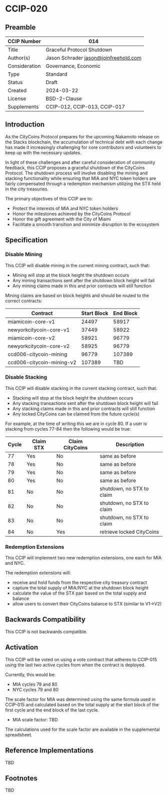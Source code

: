 # CCIP-020

## Preamble

| CCIP Number   | 014                                   |
| ------------- | ------------------------------------- |
| Title         | Graceful Protocol Shutdown            |
| Author(s)     | Jason Schrader jason@joinfreehold.com |
| Consideration | Governance, Economic                  |
| Type          | Standard                              |
| Status        | Draft                                 |
| Created       | 2024-03-22                            |
| License       | BSD-2-Clause                          |
| Supplements   | CCIP-012, CCIP-013, CCIP-017          |

## Introduction

As the CityCoins Protocol prepares for the upcoming Nakamoto release on the Stacks blockchain, the accumulation of technical debt with each change has made it increasingly challenging for core contributors and volunteers to keep up with the necessary updates.

In light of these challenges and after careful consideration of community feedback, this CCIP proposes a graceful shutdown of the CityCoins Protocol. The shutdown process will involve disabling the mining and stacking functionality while ensuring that MIA and NYC token holders are fairly compensated through a redemption mechanism utilizing the STX held in the city treasuries.

The primary objectives of this CCIP are to:

- Protect the interests of MIA and NYC token holders
- Honor the milestones achieved by the CityCoins Protocol
- Honor the gift agreement with the City of Miami
- Facilitate a smooth transition and minimize disruption to the ecosystem

## Specification

### Disable Mining

This CCIP will disable mining in the current mining contract, such that:

- Mining will stop at the block height the shutdown occurs
- Any mining transactions sent after the shutdown block height will fail
- Any mining claims made in this and prior contracts will still function

Mining claims are based on block heights and should be routed to the correct contracts:

| Contract                  | Start Block | End Block |
| ------------------------- | ----------- | --------- |
| miamicoin-core-v1         | 24497       | 58917     |
| newyorkcitycoin-core-v1   | 37449       | 58922     |
| miamicoin-core-v2         | 58921       | 96779     |
| newyorkcitycoin-core-v2   | 58925       | 96779     |
| ccd006-citycoin-mining    | 96779       | 107389    |
| ccd006-citycoin-mining-v2 | 107389      | TBD       |

### Disable Stacking

This CCIP will disable stacking in the current stacking contract, such that:

- Stacking will stop at the block height the shutdown occurs
- Any stacking transactions sent after the shutdown block height will fail
- Any stacking claims made in this and prior contracts will still function
- Any locked CityCoins can be claimed from the future cycle(s)

For example, at the time of writing this we are in cycle 80. If a user is stacking from cycles 77-84 then the following would be true:

| Cycle | Claim STX | Claim CityCoins | Description               |
| ----- | --------- | --------------- | ------------------------- |
| 77    | Yes       | No              | same as before            |
| 78    | Yes       | No              | same as before            |
| 79    | Yes       | No              | same as before            |
| 80    | Yes       | No              | same as before            |
| 81    | No        | No              | shutdown, no STX to claim |
| 82    | No        | No              | shutdown, no STX to claim |
| 83    | No        | No              | shutdown, no STX to claim |
| 84    | No        | Yes             | retrieve locked CityCoins |

### Redemption Extensions

This CCIP will implement two new redemption extensions, one each for MIA and NYC.

The redemption extensions will:

- receive and hold funds from the respective city treasury contract
- capture the total supply of MIA/NYC at the shutdown block height
- calculate the value of the STX pair based on the total supply and balance
- allow users to convert their CityCoins balance to STX (similar to V1->V2)

## Backwards Compatibility

This CCIP is not backwards compatible.

## Activation

This CCIP will be voted on using a vote contract that adheres to CCIP-015 using the last two active cycles from when the contract is deployed.

Currently, this would be:

- MIA cycles 79 and 80
- NYC cycles 79 and 80

The scale factor for MIA was determined using the same formula used in CCIP-015 and calculated based on the total supply at the start block of the first cycle and the end block of the last cycle.

- MIA scale factor: TBD

The calculations used for the scale factor are available in the supplemental spreadsheet.

## Reference Implementations

TBD

## Footnotes

TBD
